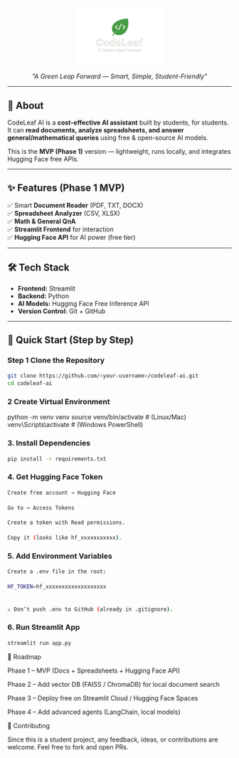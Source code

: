 <p align="center">
  <img src="assets/logo/CodeLeaf.png" alt="CodeLeaf AI Logo" width="200"/>
</p>

<p align="center"><i>"A Green Leap Forward — Smart, Simple, Student-Friendly"</i></p>

---

## 📌 About
CodeLeaf AI is a **cost-effective AI assistant** built by students, for students.  
It can **read documents, analyze spreadsheets, and answer general/mathematical queries** using free & open-source AI models.  

This is the **MVP (Phase 1)** version — lightweight, runs locally, and integrates Hugging Face free APIs.  

---

## ✨ Features (Phase 1 MVP)
✅ Smart **Document Reader** (PDF, TXT, DOCX)  
✅ **Spreadsheet Analyzer** (CSV, XLSX)  
✅ **Math & General QnA**  
✅ **Streamlit Frontend** for interaction  
✅ **Hugging Face API** for AI power (free tier)  

---

## 🛠️ Tech Stack
- **Frontend:** Streamlit  
- **Backend:** Python  
- **AI Models:** Hugging Face Free Inference API  
- **Version Control:** Git + GitHub  

---

## 🚀 Quick Start (Step by Step)

### Step 1 Clone the Repository
```bash
git clone https://github.com/<your-username>/codeleaf-ai.git
cd codeleaf-ai
```
### 2 Create Virtual Environment
python -m venv venv
source venv/bin/activate   # (Linux/Mac)
venv\Scripts\activate      # (Windows PowerShell)

### 3. Install Dependencies
```bash
pip install -r requirements.txt
```

### 4. Get Hugging Face Token
```bash
Create free account → Hugging Face

Go to → Access Tokens

Create a token with Read permissions.

Copy it (looks like hf_xxxxxxxxxxx).
```
### 5. Add Environment Variables
```bash
Create a .env file in the root:

HF_TOKEN=hf_xxxxxxxxxxxxxxxxxxx


⚠️ Don’t push .env to GitHub (already in .gitignore).
```
### 6. Run Streamlit App
```bash
streamlit run app.py

```
🚀 Roadmap

 Phase 1 – MVP (Docs + Spreadsheets + Hugging Face API)

 Phase 2 – Add vector DB (FAISS / ChromaDB) for local document search

 Phase 3 – Deploy free on Streamlit Cloud / Hugging Face Spaces

 Phase 4 – Add advanced agents (LangChain, local models)

🤝 Contributing

Since this is a student project, any feedback, ideas, or contributions are welcome.
Feel free to fork and open PRs.

